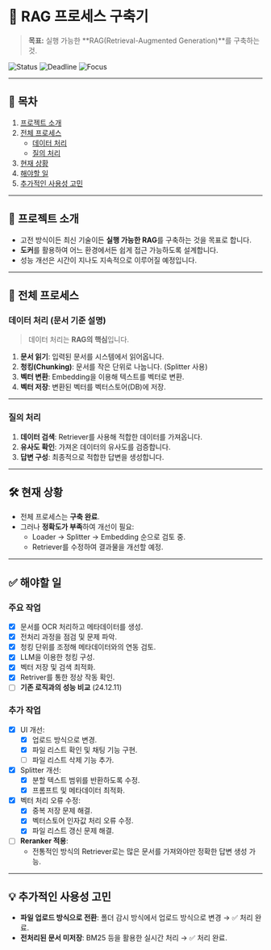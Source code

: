 # 🚀 RAG 프로세스 구축기

> **목표:** 실행 가능한 **RAG(Retrieval-Augmented Generation)**를 구축하는 것.

![Status](https://img.shields.io/badge/Status-In%20Progress-yellow)
![Deadline](https://img.shields.io/badge/Deadline-24.12.20-red)
![Focus](https://img.shields.io/badge/Focus-Accuracy%20%26%20Usability-blue)

---

## 📖 목차

1. [프로젝트 소개](#프로젝트-소개)
2. [전체 프로세스](#전체-프로세스)
   - [데이터 처리](#데이터-처리-문서-기준-설명)
   - [질의 처리](#질의-처리)
3. [현재 상황](#현재-상황)
4. [해야할 일](#해야할-일)
5. [추가적인 사용성 고민](#추가적인-사용성-고민)

---

## 📌 프로젝트 소개

- 고전 방식이든 최신 기술이든 **실행 가능한 RAG**를 구축하는 것을 목표로 합니다.
- **도커**를 활용하여 어느 환경에서든 쉽게 접근 가능하도록 설계합니다.
- 성능 개선은 시간이 지나도 지속적으로 이루어질 예정입니다.

---

## 📂 전체 프로세스

### 데이터 처리 (문서 기준 설명)

> 데이터 처리는 **RAG의 핵심**입니다.

1. **문서 읽기**: 입력된 문서를 시스템에서 읽어옵니다.
2. **청킹(Chunking)**: 문서를 작은 단위로 나눕니다. (Splitter 사용)
3. **벡터 변환**: Embedding을 이용해 텍스트를 벡터로 변환.
4. **벡터 저장**: 변환된 벡터를 벡터스토어(DB)에 저장.

---

### 질의 처리

1. **데이터 검색**: Retriever를 사용해 적합한 데이터를 가져옵니다.
2. **유사도 확인**: 가져온 데이터의 유사도를 검증합니다.
3. **답변 구성**: 최종적으로 적합한 답변을 생성합니다.

---

## 🛠 현재 상황

- 전체 프로세스는 **구축 완료**.
- 그러나 **정확도가 부족**하여 개선이 필요:
  - Loader → Splitter → Embedding 순으로 검토 중.
  - Retriever를 수정하여 결과물을 개선할 예정.

---

## ✅ 해야할 일

### 주요 작업

- [x] 문서를 OCR 처리하고 메타데이터를 생성.
- [x] 전처리 과정을 점검 및 문제 파악.
- [x] 청킹 단위를 조정해 메타데이터와의 연동 검토.
- [x] LLM을 이용한 청킹 구성.
- [x] 벡터 저장 및 검색 최적화.
- [x] Retriver를 통한 정상 작동 확인.
- [ ] **기존 로직과의 성능 비교** (24.12.11)

### 추가 작업

- [x] UI 개선:
  - [x] 업로드 방식으로 변경.
  - [x] 파일 리스트 확인 및 채팅 기능 구현.
  - [ ] 파일 리스트 삭제 기능 추가.
- [x] Splitter 개선:
  - [x] 분할 텍스트 범위를 반환하도록 수정.
  - [x] 프롬프트 및 메타데이터 최적화.
- [x] 벡터 처리 오류 수정:
  - [x] 중복 저장 문제 해결.
  - [x] 벡터스토어 인자값 처리 오류 수정.
  - [x] 파일 리스트 갱신 문제 해결.
- [ ] **Reranker 적용**:
  - 전통적인 방식의 Retriever로는 많은 문서를 가져와야만 정확한 답변 생성 가능.

---

## 💡 추가적인 사용성 고민

- **파일 업로드 방식으로 전환**: 폴더 감시 방식에서 업로드 방식으로 변경 → ✅ 처리 완료.
- **전처리된 문서 미저장**: BM25 등을 활용한 실시간 처리 → ✅ 처리 완료.

